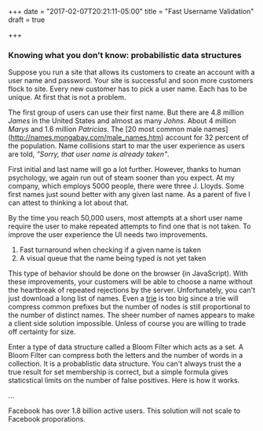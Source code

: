+++
date = "2017-02-07T20:21:11-05:00"
title = "Fast Username Validation"
draft = true

+++

### Knowing what you don't know: probabilistic data structures

Suppose you run a site that allows its customers to create an account with a
user name and password. Your site is successful and soon more customers flock
to site. Every new customer has to pick a user name. Each has to be unique. At
first that is not a problem.

The first group of users can use their first name. But there are 4.8 million
_James_ in the United States and almost as many _Johns_. About 4 million
_Marys_ and 1.6 million _Patricias_. The [20 most common male names]
(http://names.mongabay.com/male_names.htm) account for 32 percent of the
population. Name collisions start to mar the user experience as users are told,
*"Sorry, that user name is already taken"*.

First initial and last name will go a lot further. However, thanks to human
psychology, we again run out of steam sooner than you expect. At my company,
which employs 5000 people, there were three J. Lloyds. Some first names just
sound better with any given last name. As a parent of five I can attest to
thinking a lot about that.

By the time you reach 50,000 users, most attempts at a short user name require
the user to make repeated attempts to find one that is not taken. To improve
the user experience the UI needs two improvements.

1. Fast turnaround when checking if a given name is taken
2. A visual queue that the name being typed is not yet taken

This type of behavior should be done on the browser (in JavaScript). With these
improvements, your customers will be able to choose a name without the
heartbreak of repeated rejections by the server. Unfortunately, you can't just
download a long list of names. Even a
[trie](https://en.wikipedia.org/wiki/Trie) is too big since a trie will
compress common prefixes but the number of nodes is still proportional to the
number of distinct names. The sheer number of names appears to make a client
side solution impossible. Unless of course you are willing to trade off
certainty for size.

Enter a type of data structure called a Bloom Filter which acts as a set. A
Bloom Filter can compress both the letters and the number of words in a
collection. It is a probablistic data structure. You can't always trust the a
true result for set membership is correct, but a simple formula gives
staticstical limits on the number of false positives. Here is how it works.

...

Facebook has over 1.8 billion active users.  This solution will not scale
to Facebook proporations. 